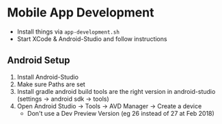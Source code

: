 
# Mobile App Development

- Install things via `app-development.sh`
- Start XCode & Android-Studio and follow instructions

## Android Setup

1. Install Android-Studio
2. Make sure Paths are set
3. Install gradle android build tools are the right version in android-studio (settings -> android sdk -> tools)
3. Open Android Studio -> Tools -> AVD Manager -> Create a device
    - Don't use a Dev Preview Version (eg 26 instead of 27 at Feb 2018)